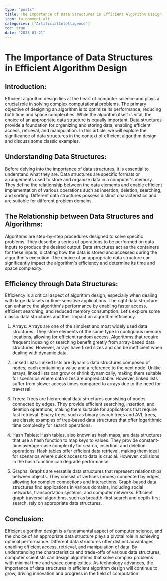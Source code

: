 ```yaml
---
type: "posts"
title: The Importance of Data Structures in Efficient Algorithm Design
icon: fa-comment-alt
categories: ["ArtificialIntelligence"]
toc: true
date: "2023-01-21"
---
```




# The Importance of Data Structures in Efficient Algorithm Design

## Introduction:
Efficient algorithm design lies at the heart of computer science and plays a crucial role in solving complex computational problems. The primary objective of designing an algorithm is to optimize its performance, reducing both time and space complexities. While the algorithm itself is vital, the choice of an appropriate data structure is equally important. Data structures provide a foundation for organizing and storing data, enabling efficient access, retrieval, and manipulation. In this article, we will explore the significance of data structures in the context of efficient algorithm design and discuss some classic examples.

## Understanding Data Structures:
Before delving into the importance of data structures, it is essential to understand what they are. Data structures are specific formats or arrangements used to store and organize data in a computer's memory. They define the relationship between the data elements and enable efficient implementation of various operations such as insertion, deletion, searching, and sorting. Different data structures possess distinct characteristics and are suitable for different problem domains.

## The Relationship between Data Structures and Algorithms:
Algorithms are step-by-step procedures designed to solve specific problems. They describe a series of operations to be performed on data inputs to produce the desired output. Data structures act as the containers for these inputs, dictating how the data is stored and accessed during the algorithm's execution. The choice of an appropriate data structure can significantly impact the algorithm's efficiency and determine its time and space complexity.

## Efficiency through Data Structures:
Efficiency is a critical aspect of algorithm design, especially when dealing with large datasets or time-sensitive applications. The right data structure can enhance the algorithm's performance by enabling faster access, efficient searching, and reduced memory consumption. Let's explore some classic data structures and their impact on algorithm efficiency.

1. Arrays:
Arrays are one of the simplest and most widely used data structures. They store elements of the same type in contiguous memory locations, allowing for efficient random access. Algorithms that require frequent indexing or searching benefit greatly from array-based data structures. However, arrays have fixed sizes and can be inefficient when dealing with dynamic data.

2. Linked Lists:
Linked lists are dynamic data structures composed of nodes, each containing a value and a reference to the next node. Unlike arrays, linked lists can grow or shrink dynamically, making them suitable for scenarios where data sizes are unpredictable. However, linked lists suffer from slower access times compared to arrays due to the need for traversal.

3. Trees:
Trees are hierarchical data structures consisting of nodes connected by edges. They provide efficient searching, insertion, and deletion operations, making them suitable for applications that require fast retrieval. Binary trees, such as binary search trees and AVL trees, are classic examples of tree-based data structures that offer logarithmic time complexity for search operations.

4. Hash Tables:
Hash tables, also known as hash maps, are data structures that use a hash function to map keys to values. They provide constant-time average-case complexity for search, insertion, and deletion operations. Hash tables offer efficient data retrieval, making them ideal for scenarios where quick access to data is crucial. However, collisions in the hash function can degrade performance.

5. Graphs:
Graphs are versatile data structures that represent relationships between objects. They consist of vertices (nodes) connected by edges, allowing for complex connections and interactions. Graph-based data structures find applications in various domains, including social networks, transportation systems, and computer networks. Efficient graph traversal algorithms, such as breadth-first search and depth-first search, rely on appropriate data structures.

## Conclusion:
Efficient algorithm design is a fundamental aspect of computer science, and the choice of an appropriate data structure plays a pivotal role in achieving optimal performance. Different data structures offer distinct advantages, enabling efficient access, retrieval, and manipulation of data. By understanding the characteristics and trade-offs of various data structures, computer scientists can design algorithms that solve complex problems with minimal time and space complexities. As technology advances, the importance of data structures in efficient algorithm design will continue to grow, driving innovation and progress in the field of computation.